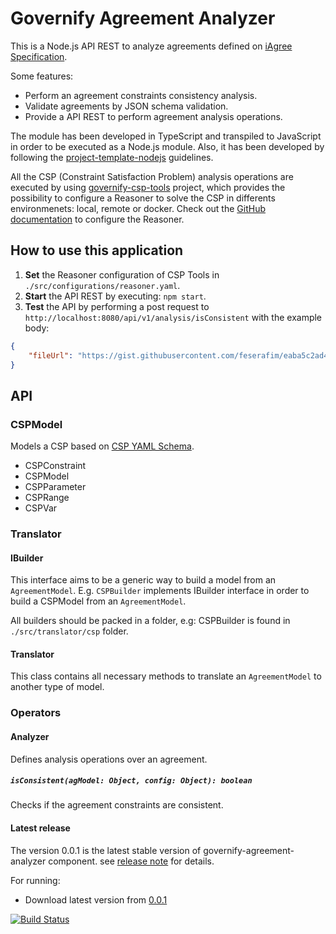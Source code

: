# Governify Agreement Analyzer
This is a Node.js API REST to analyze agreements defined on
[iAgree Specification](http://iagree.specs.governify.io/Specification/).

Some features:
 - Perform an agreement constraints consistency analysis.
 - Validate agreements by JSON schema validation.
 - Provide a API REST to perform agreement analysis operations.

The module has been developed in TypeScript and transpiled to JavaScript in order to be
executed as a Node.js module. Also, it has been developed by following the
[project-template-nodejs](https://github.com/isa-group/project-template-nodejs) 
guidelines.

All the CSP (Constraint Satisfaction Problem) analysis operations are executed by using
[governify-csp-tools](https://github.com/isa-group/governify-csp-tools)
project, which provides the possibility to configure a Reasoner to solve the CSP
in differents environmenets: local, remote or docker.
Check out the [GitHub documentation](https://github.com/isa-group/governify-csp-tools)
to configure the Reasoner.

## How to use this application
1. **Set** the Reasoner configuration of CSP Tools in `./src/configurations/reasoner.yaml`.
2. **Start** the API REST by executing: `npm start`.
3. **Test** the API by performing a post request to `http://localhost:8080/api/v1/analysis/isConsistent`
with the example body:
```json
{
	"fileUrl": "https://gist.githubusercontent.com/feserafim/eaba5c2ad4eb82245c2eca154a64c264/raw/732706de8e1b12e6b8c4e75bb02802b165779b17/agreement-valid.yaml"
}
```

## API
### CSPModel
Models a CSP based on [CSP YAML Schema](https://github.com/isa-group/governify-csp-tools#).

- CSPConstraint
- CSPModel
- CSPParameter
- CSPRange
- CSPVar

### Translator

#### IBuilder
This interface aims to be a generic way to build a model from an `AgreementModel`.
E.g. `CSPBuilder` implements IBuilder interface in order to build a CSPModel from an `AgreementModel`.

All builders should be packed in a folder, e.g: CSPBuilder is found in `./src/translator/csp` folder.

#### Translator
This class contains all necessary methods to translate an `AgreementModel` to another type of model.

### Operators

#### Analyzer
Defines analysis operations over an agreement.

##### `isConsistent(agModel: Object, config: Object): boolean`
Checks if the agreement constraints are consistent.

#### Latest release

The version 0.0.1 is the latest stable version of governify-agreement-analyzer component.
see [release note](http://github.com/isa-group/governify-agreement-analyzer/releases/tag/0.0.1) for details.

For running:

- Download latest version from [0.0.1](http://github.com/isa-group/governify-agreement-analyzer/releases/tag/0.0.1)

[![Build Status](https://travis-ci.org/isa-group/governify-agreement-analyzer.svg?branch=master)](https://travis-ci.org/http://github.com/isa-group/governify-agreement-analyzer)